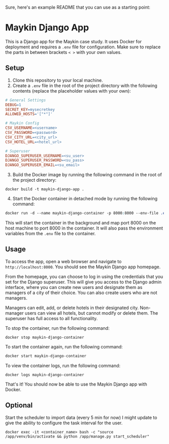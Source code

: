Sure, here's an example README that you can use as a starting point:

Maykin Django App
=================

This is a Django app for the Maykin case study. It uses Docker for deployment and requires a `.env` file for configuration.
Make sure to replace the parts in between brackets `< >` with your own values. 

Setup
-----

1. Clone this repository to your local machine.
2. Create a `.env` file in the root of the project directory with the following contents (replace the placeholder values with your own):
```makefile
# General Settings
DEBUG=1
SECRET_KEY=mysecretkey
ALLOWED_HOSTS='["*"]'

# Maykin Config
CSV_USERNAME=<username>
CSV_PASSWORD=<password>
CSV_CITY_URL=<city_url>
CSV_HOTEL_URL=<hotel_url>

# Superuser
DJANGO_SUPERUSER_USERNAME=<su_user>
DJANGO_SUPERUSER_PASSWORD=<su_pass>
DJANGO_SUPERUSER_EMAIL=<su_email>
```
3. Build the Docker image by running the following command in the root of the project directory:
```
docker build -t maykin-django-app .
```
4. Start the Docker container in detached mode by running the following command:
```css
docker run -d --name maykin-django-container -p 8000:8000 --env-file .env maykin-django-app
```
This will start the container in the background and map port 8000 on the host machine to port 8000 in the container. It will also pass the environment variables from the `.env` file to the container.

Usage
-----

To access the app, open a web browser and navigate to `http://localhost:8000`. You should see the Maykin Django app homepage.

From the homepage, you can choose to log in using the credentials that you set for the Django superuser. This will give you access to the Django admin interface, where you can create new users and designate them as managers of a city of their choice. You can also create users who are not managers.

Managers can edit, add, or delete hotels in their designated city. Non-manager users can view all hotels, but cannot modify or delete them. The superuser has full access to all functionality.


To stop the container, run the following command:
```
docker stop maykin-django-container
```
To start the container again, run the following command:
```css
docker start maykin-django-container
```
To view the container logs, run the following command:
```
docker logs maykin-django-container
```
That's it! You should now be able to use the Maykin Django app with Docker.

Optional
--------

Start the scheduler to import data (every 5 min for now)
I might update to give the ability to configure the task interval for the user.

```
docker exec -it <container_name> bash -c "source /app/venv/bin/activate && python /app/manage.py start_scheduler"
```

